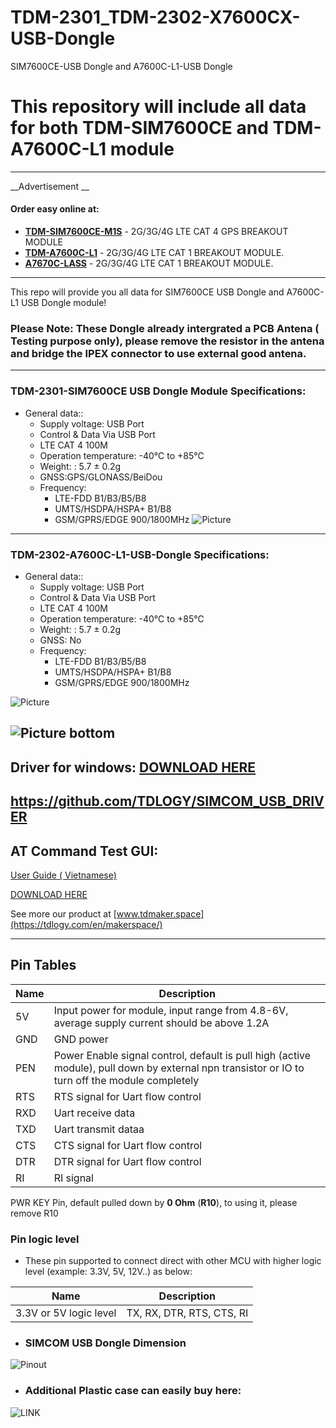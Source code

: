 # TDM-2301_TDM-2302-X7600CX-USB-Dongle
SIM7600CE-USB Dongle and A7600C-L1-USB Dongle

# This repository will include all data for both TDM-SIM7600CE and TDM-A7600C-L1 module
---
__Advertisement  __
#### Order easy online at:
- __[TDM-SIM7600CE-M1S](https://linhkienthuduc.com/module-4g-3g-2g-gps-simcom-sim7600ce-m1s-lte-cat-4-ra-chan)__ - 2G/3G/4G LTE CAT 4 GPS BREAKOUT MODULE
- __[TDM-A7600C-L1](https://linhkienthuduc.com/module-4g-3g-2g-simcom-a7600c-l1-lte-cat-1-ra-chan)__ - 2G/3G/4G LTE CAT 1 BREAKOUT MODULE.
- __[A7670C-LASS](https://linhkienthuduc.com/module-4g-simcom-a7670c-lass-da-ra-chan-thay-the-module-sim800l)__ - 2G/3G/4G LTE CAT 1 BREAKOUT MODULE.
----
This repo will provide you all data for SIM7600CE USB Dongle and A7600C-L1 USB Dongle module!

### Please Note: These Dongle already intergrated a PCB Antena ( Testing purpose only), please remove the resistor in the antena and bridge the IPEX connector to use external good antena.
---

### TDM-2301-SIM7600CE USB Dongle Module Specifications:

+ General data::
  - Supply voltage: USB Port
  - Control & Data Via USB Port
  - LTE CAT 4 100M
  - Operation temperature: -40℃ to +85℃
  - Weight: : 5.7 ± 0.2g
  - GNSS:GPS/GLONASS/BeiDou
  - Frequency:
    * LTE-FDD B1/B3/B5/B8
    * UMTS/HSDPA/HSPA+ B1/B8
    * GSM/GPRS/EDGE 900/1800MHz
 ![Picture](https://github.com/TDLOGY/TDM-2301_TDM-2302-X7600CX-USB-Dongle/blob/main/SIM7600CE-M1S-USB-DONGLE2.png)
---
### TDM-2302-A7600C-L1-USB-Dongle Specifications:

+ General data::
  - Supply voltage: USB Port
  - Control & Data Via USB Port
  - LTE CAT 4 100M
  - Operation temperature: -40℃ to +85℃
  - Weight: : 5.7 ± 0.2g
  - GNSS: No
  - Frequency:
    * LTE-FDD B1/B3/B5/B8
    * UMTS/HSDPA/HSPA+ B1/B8
    * GSM/GPRS/EDGE 900/1800MHz

 ![Picture](https://github.com/TDLOGY/TDM-2301_TDM-2302-X7600CX-USB-Dongle/blob/main/SIM7600CE-A7600C-L1-USB-DONGLE2.png)

 ![Picture bottom](https://github.com/TDLOGY/TDM-2301_TDM-2302-X7600CX-USB-Dongle/blob/main/SIM7600CE-A7600C-L1-USB-DONGLE.png)
---

## Driver for windows: [DOWNLOAD HERE](https://github.com/TDLOGY/SIMCOM_USB_DRIVER)
https://github.com/TDLOGY/SIMCOM_USB_DRIVER
---

## AT Command Test GUI:

[User Guide ( Vietnamese)](https://linhkienthuduc.com/at-command-test-cho-cac-dong-module-sim)

[DOWNLOAD HERE](https://github.com/TDLOGY/ATCommand_Test)

See more our product at  [www.tdmaker.space](https://tdlogy.com/en/makerspace/)

---

## Pin Tables
| Name| Description |
| ------ | ----------- |
| 5V | Input power for module, input range from 4.8-6V, average supply current should be above 1.2A |
| GND| GND power |
| PEN| Power Enable signal control, default is pull high (active module), pull down by external npn transistor or IO to turn off the module completely |
| RTS| RTS signal for Uart flow control|
| RXD| Uart receive data|
| TXD| Uart transmit dataa|
| CTS| CTS signal for Uart flow control|
| DTR| DTR signal for Uart flow control|
| RI| RI signal |

PWR KEY Pin, default pulled down by **0 Ohm** (**R10**), to using it, please remove R10

### Pin logic level
- These pin supported to connect direct with other MCU with higher logic level (example: 3.3V, 5V, 12V..) as below:

| Name| Description |
| ------ | ----------- |
| 3.3V or 5V logic level | TX, RX, DTR, RTS, CTS, RI|

- ### SIMCOM USB Dongle Dimension

![Pinout](https://github.com/TDLOGY/TDM-2301_TDM-2302-X7600CX-USB-Dongle/blob/main/SIM7600C-USB-Dongle-Dimension.PNG)

- ### Additional Plastic case can easily buy here: 

![LINK](https://github.com/TDLOGY/TDM-2301_TDM-2302-X7600CX-USB-Dongle/blob/main/fdb7d1f3abf676a82fe73.jpg)





